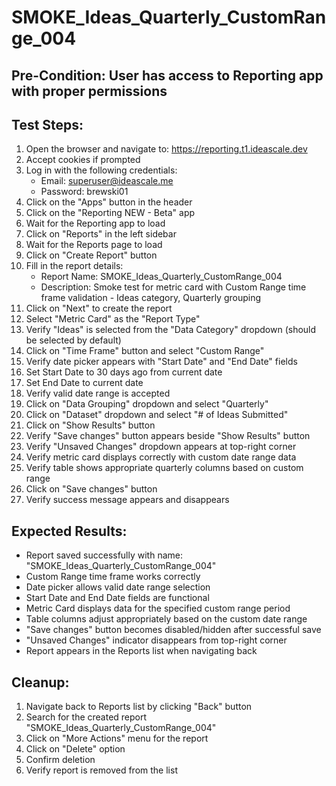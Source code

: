 # SMOKE_Ideas_Quarterly_CustomRange_004

## Pre-Condition: User has access to Reporting app with proper permissions

## Test Steps:
1. Open the browser and navigate to: https://reporting.t1.ideascale.dev
2. Accept cookies if prompted
3. Log in with the following credentials:
   - Email: superuser@ideascale.me
   - Password: brewski01
4. Click on the "Apps" button in the header
5. Click on the "Reporting NEW - Beta" app
6. Wait for the Reporting app to load
7. Click on "Reports" in the left sidebar
8. Wait for the Reports page to load
9. Click on "Create Report" button
10. Fill in the report details:
    - Report Name: SMOKE_Ideas_Quarterly_CustomRange_004
    - Description: Smoke test for metric card with Custom Range time frame validation - Ideas category, Quarterly grouping
11. Click on "Next" to create the report
12. Select "Metric Card" as the "Report Type"
13. Verify "Ideas" is selected from the "Data Category" dropdown (should be selected by default)
14. Click on "Time Frame" button and select "Custom Range"
15. Verify date picker appears with "Start Date" and "End Date" fields
16. Set Start Date to 30 days ago from current date
17. Set End Date to current date
18. Verify valid date range is accepted
19. Click on "Data Grouping" dropdown and select "Quarterly"
20. Click on "Dataset" dropdown and select "# of Ideas Submitted"
21. Click on "Show Results" button
22. Verify "Save changes" button appears beside "Show Results" button
23. Verify "Unsaved Changes" dropdown appears at top-right corner
24. Verify metric card displays correctly with custom date range data
25. Verify table shows appropriate quarterly columns based on custom range
26. Click on "Save changes" button
27. Verify success message appears and disappears

## Expected Results:
- Report saved successfully with name: "SMOKE_Ideas_Quarterly_CustomRange_004"
- Custom Range time frame works correctly
- Date picker allows valid date range selection
- Start Date and End Date fields are functional
- Metric Card displays data for the specified custom range period
- Table columns adjust appropriately based on the custom date range
- "Save changes" button becomes disabled/hidden after successful save
- "Unsaved Changes" indicator disappears from top-right corner
- Report appears in the Reports list when navigating back

## Cleanup:
1. Navigate back to Reports list by clicking "Back" button
2. Search for the created report "SMOKE_Ideas_Quarterly_CustomRange_004"
3. Click on "More Actions" menu for the report
4. Click on "Delete" option 
5. Confirm deletion
6. Verify report is removed from the list